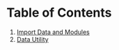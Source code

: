 # Table of Contents
1. [Import Data and Modules](./header.md#import-data-and-modules)
2. [Data Utility](./datautils.md#data-utility)
